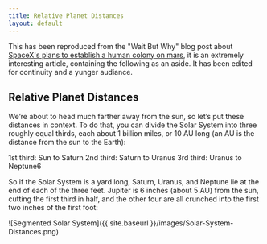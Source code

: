 ```yaml
---
title: Relative Planet Distances
layout: default
---
```

This has been reproduced from the "Wait But Why" blog post about [SpaceX's plans to establish a human colony on mars](http://waitbutwhy.com/2015/08/how-and-why-spacex-will-colonize-mars.html), it is an extremely interesting article, containing the following as an aside. It has been edited for continuity and a yunger audiance.

Relative Planet Distances
-------------------------

We’re about to head much farther away from the sun, so let’s put these distances in context. To do that, you can divide the Solar System into three roughly equal thirds, each about 1 billion miles, or 10 AU long (an AU is the distance from the sun to the Earth):

1st third: Sun to Saturn
2nd third: Saturn to Uranus
3rd third: Uranus to Neptune6

So if the Solar System is a yard long, Saturn, Uranus, and Neptune lie at the end of each of the three feet. Jupiter is 6 inches (about 5 AU) from the sun, cutting the first third in half, and the other four are all crunched into the first two inches of the first foot:

![Segmented Solar System]({{ site.baseurl }}/images/Solar-System-Distances.png)
